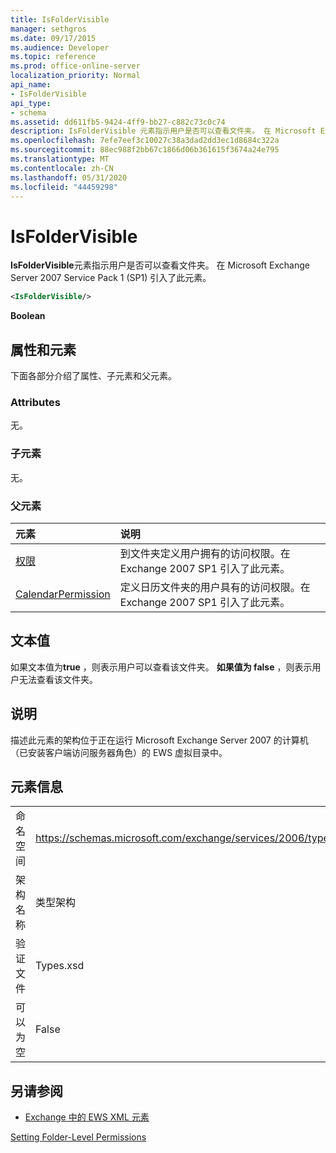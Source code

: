```yaml
---
title: IsFolderVisible
manager: sethgros
ms.date: 09/17/2015
ms.audience: Developer
ms.topic: reference
ms.prod: office-online-server
localization_priority: Normal
api_name:
- IsFolderVisible
api_type:
- schema
ms.assetid: dd611fb5-9424-4ff9-bb27-c882c73c0c74
description: IsFolderVisible 元素指示用户是否可以查看文件夹。 在 Microsoft Exchange Server 2007 Service Pack 1 (SP1) 引入了此元素。
ms.openlocfilehash: 7efe7eef3c10027c38a3dad2dd3ec1d8684c322a
ms.sourcegitcommit: 88ec988f2bb67c1866d06b361615f3674a24e795
ms.translationtype: MT
ms.contentlocale: zh-CN
ms.lasthandoff: 05/31/2020
ms.locfileid: "44459298"
---
```

# <a name="isfoldervisible"></a>IsFolderVisible

**IsFolderVisible**元素指示用户是否可以查看文件夹。 在 Microsoft Exchange Server 2007 Service Pack 1 (SP1) 引入了此元素。 
  
```xml
<IsFolderVisible/>
```

 **Boolean**
## <a name="attributes-and-elements"></a>属性和元素

下面各部分介绍了属性、子元素和父元素。
  
### <a name="attributes"></a>Attributes

无。
  
### <a name="child-elements"></a>子元素

无。
  
### <a name="parent-elements"></a>父元素

|**元素**|**说明**|
|:-----|:-----|
|[权限](permission.md) <br/> |到文件夹定义用户拥有的访问权限。在 Exchange 2007 SP1 引入了此元素。  <br/> |
|[CalendarPermission](calendarpermission.md) <br/> |定义日历文件夹的用户具有的访问权限。在 Exchange 2007 SP1 引入了此元素。  <br/> |
   
## <a name="text-value"></a>文本值

如果文本值为**true** ，则表示用户可以查看该文件夹。 **如果值为 false** ，则表示用户无法查看该文件夹。 
  
## <a name="remarks"></a>说明

描述此元素的架构位于正在运行 Microsoft Exchange Server 2007 的计算机（已安装客户端访问服务器角色）的 EWS 虚拟目录中。
  
## <a name="element-information"></a>元素信息

|||
|:-----|:-----|
|命名空间  <br/> |https://schemas.microsoft.com/exchange/services/2006/types  <br/> |
|架构名称  <br/> |类型架构  <br/> |
|验证文件  <br/> |Types.xsd  <br/> |
|可以为空  <br/> |False  <br/> |
   
## <a name="see-also"></a>另请参阅



- [Exchange 中的 EWS XML 元素](ews-xml-elements-in-exchange.md)


[Setting Folder-Level Permissions](https://msdn.microsoft.com/library/c7530e86-5112-401c-b10a-9c054ae59f07%28Office.15%29.aspx)

